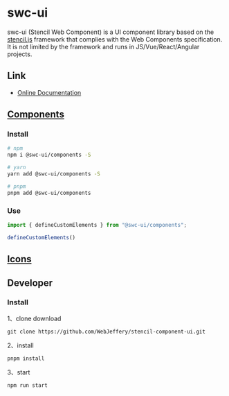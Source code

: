 # swc-ui

swc-ui (Stencil Web Component) is a UI component library based on the [stencil.js](https://stenciljs.com/) framework that complies with the Web Components specification. It is not limited by the framework and runs in JS/Vue/React/Angular projects.



## Link

- [Online Documentation](https://github.com/WebJeffery/stencil-component-ui)


## [Components](./packages/components/readme.md)


### Install

```bash
# npm
npm i @swc-ui/components -S

# yarn
yarn add @swc-ui/components -S

# pnpm
pnpm add @swc-ui/components
```

### Use

```js
import { defineCustomElements } from "@swc-ui/components";

defineCustomElements()
```

## [Icons](./packages/icons/readme.md)




## Developer

### Install

1、clone download

```
git clone https://github.com/WebJeffery/stencil-component-ui.git
```

2、install

```shell
pnpm install
```

3、start

```shell
npm run start
```

